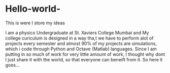 # Hello-world-
This is were I store my ideas

I am a physics Undergraduate at St. Xaviers College Mumbai and My college curiculum is designed in a way tha,t we have to perform alot of projects every semester and almost 90% of my projects are simulations, which i code through Python and Octave (Matlab) languages. 
Since I am putting in so much of work for very little amount of work, I thought why dont I just share it with the world, so that everyone can beneift from it.
So here it goes...
